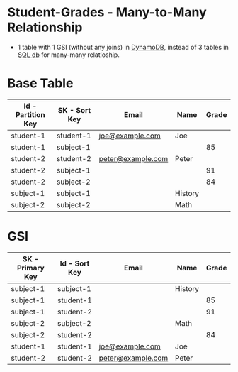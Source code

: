 # Student-Grades - Many-to-Many Relationship
- 1 table with 1 GSI (without any joins) in [DynamoDB](../Readme.md), instead of 3 tables in [SQL db](../../../../3_DatabaseServices/6_SQLvsNoSQL/Readme.md) for many-many relatioship.

# Base Table

| Id - Partition Key | SK - Sort Key | Email             | Name    | Grade |
|--------------------|---------------|-------------------|---------|-------|
| student-1          | student-1     | joe@example.com   | Joe     |       |
| student-1          | subject-1     |                   |         | 85    |
| student-2          | student-2     | peter@example.com | Peter   |       |
| student-2          | subject-1     |                   |         | 91    |
| student-2          | subject-2     |                   |         | 84    |
| subject-1          | subject-1     |                   | History |       |
| subject-2          | subject-2     |                   | Math    |       |

# GSI

| SK - Primary Key | Id - Sort Key | Email             | Name    | Grade |
|------------------|---------------|-------------------|---------|-------|
| subject-1        | subject-1     |                   | History |       |
| subject-1        | student-1     |                   |         | 85    |
| subject-1        | student-2     |                   |         | 91    |
| subject-2        | subject-2     |                   | Math    |       |
| subject-2        | student-2     |                   |         | 84    |
| student-1        | student-1     | joe@example.com   | Joe     |       |
| student-2        | student-2     | peter@example.com | Peter   |       |

